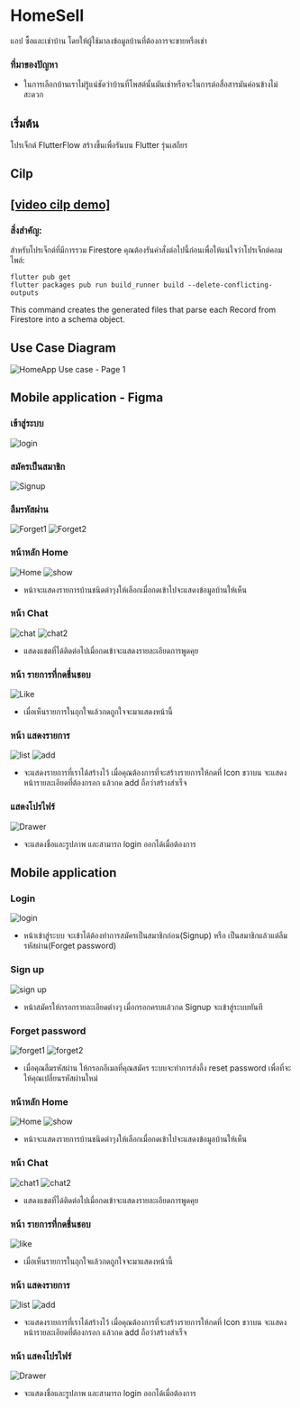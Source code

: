 # HomeSell

แอป ซื้อและเช่าบ้าน โดยให้ผู้ใช้มาลงข้อมูลบ้านที่ต้องการจะขายหรือเช่า

### ที่มาของปัญหา
- ในการเลือกบ้านเราไม่รู้แน่ชัดว่าบ้านที่โพสต์นั้นมันเช่าหรือจะในการต่อสื่อสารมันค่อนข้างไม่สะดวก

## เริ่มต้น

โปรเจ็กต์ FlutterFlow สร้างขึ้นเพื่อรันบน Flutter รุ่นเสถียร

## Cilp
[[video cilp demo]](https://www.youtube.com/watch?v=SA8-Indp9Lw)
- 

### สิ่งสำคัญ:

สำหรับโปรเจ็กต์ที่มีการรวม Firestore คุณต้องรันคำสั่งต่อไปนี้ก่อนเพื่อให้แน่ใจว่าโปรเจ็กต์คอมไพล์:

```
flutter pub get
flutter packages pub run build_runner build --delete-conflicting-outputs
```

This command creates the generated files that parse each Record from Firestore into a schema object.

## Use Case Diagram

![HomeApp Use case - Page 1](https://user-images.githubusercontent.com/86649939/159619909-2bc51f2d-8f8c-4eb9-bca3-0334bb3698d9.png?width=200&height=200)


## Mobile application - Figma
### เข้าสู่ระบบ
![login](https://user-images.githubusercontent.com/86649939/159632892-8b156cb8-0643-4b5f-ae78-a3aad65211d0.PNG)
### สมัครเป็นสมาชิก
![Signup](https://user-images.githubusercontent.com/86649939/159632914-fb00a32b-8385-4b75-9c96-eb1107baea3b.PNG)
### ลืมรหัสผ่าน
![Forget1](https://user-images.githubusercontent.com/86649939/159632948-428f4e9c-3da3-4018-86c9-c469a25eac06.PNG)
![Forget2](https://user-images.githubusercontent.com/86649939/159632932-db8d46e5-24b6-4556-a8a0-92a9675e128a.PNG)
### หน้าหลัก Home
![Home](https://user-images.githubusercontent.com/86649939/159633012-e325ebb9-7906-47da-be2a-fec049159c51.PNG)
![show](https://user-images.githubusercontent.com/86649939/159633993-c7c653ee-8a3d-47a6-8688-cf7d78e32840.PNG)
- หน้าจะแสดงรายการบ้านชนิดต่าๆงให้เลือกเมื่อกดเข้าไปจะแสดงข้อมูลบ้านให้เห็น
### หน้า Chat
![chat](https://user-images.githubusercontent.com/86649939/159633619-612a7cad-d1b9-4461-9e99-26366127d80b.PNG)
![chat2](https://user-images.githubusercontent.com/86649939/159662109-1fd073e2-f32b-4af7-83fa-b74156cc1b36.PNG)
- แสดงแชตที่ได้ติดต่อไปเมื่อกดเข้าจะแสดงรายละเอียดการพูดคุย
### หน้า รายการที่กดชื่นชอบ
![Like](https://user-images.githubusercontent.com/86649939/159634749-e8ea4e7e-79ed-4da1-8240-431b500defcd.PNG)
- เมื่อเห็นรายการในถุกใจแล้วกดถูกใจจะมาแสดงหน้านี้
### หน้า แสดงรายการ
![list](https://user-images.githubusercontent.com/86649939/159634785-48a50a23-915c-49cf-affe-f0b17453705a.PNG)
![add](https://user-images.githubusercontent.com/86649939/159634091-3a67d4f1-12cb-415e-8802-55d085b75b9c.PNG)
- จะแสดงรายการที่เราได้สร้างไว้ เมื่อคุณต้องการที่จะสร้างรายการให้กดที่ Icon ขวาบน จะแสดงหน้ารายละเอียดที่ต้องกรอก แล้วกด add ถือว่าสร้างสำเร็จ
### แสดงโปรไฟร์
![Drawer](https://user-images.githubusercontent.com/86649939/159634153-03706112-15cc-4459-a7eb-b0390aab4894.PNG)
- จะแสดงชื่อและรูปภาพ และสามารถ login ออกได้เมื่อต้องการ

## Mobile application
### Login
![login](https://user-images.githubusercontent.com/86649939/159638507-b881e703-1f30-4033-9629-dcf8814249fc.PNG)
- หน้าเข้าสู่ระบบ จะเข้าได้ต้องทำการสมัครเป็นสมาชิกก่อน(Signup) หรือ เป็นสมาชิกแล้วแต่ลืมรหัสผ่าน(Forget password)
### Sign up
![sign up](https://user-images.githubusercontent.com/86649939/159638543-269b17ef-83e9-42a5-8f61-94dcf2992538.PNG)
- หน้าสมัครให้กรอกรายละเอียดต่างๆ เมื่อกรอกครบแล้วกด Signup จะเข้าสู่ระบบทันที
### Forget password
![forget1](https://user-images.githubusercontent.com/86649939/159638595-26d50cec-111c-451c-a90f-cff302577faa.PNG)
![forget2](https://user-images.githubusercontent.com/86649939/159638604-5b17585a-1ac5-4681-bdd8-9804dcb19424.PNG)
- เมื่อคุณลืมรหัสผ่าน ให้กรอกอีเมลที่คุณสมัคร ระบบจะทำการส่งลึ้ง reset password เพื่อที่จะให้คุณเปลี่ยนรหัสผ่านใหม่
### หน้าหลัก Home
![Home](https://user-images.githubusercontent.com/86649939/159638667-b5bc5e31-61e1-45d4-9f9c-54ab32e5df24.PNG)
![show](https://user-images.githubusercontent.com/86649939/159638676-e539d140-9e00-44f2-84ac-b5868d72b90b.PNG)
- หน้าจะแสดงรายการบ้านชนิดต่าๆงให้เลือกเมื่อกดเข้าไปจะแสดงข้อมูลบ้านให้เห็น
### หน้า Chat
![chat1](https://user-images.githubusercontent.com/86649939/159638709-a6e091cd-d34b-42cc-9d3d-4c90ef771f65.PNG)
![chat2](https://user-images.githubusercontent.com/86649939/159638714-d39dfd95-9705-449a-b0b6-46f9798eb661.PNG)
- แสดงแชตที่ได้ติดต่อไปเมื่อกดเข้าจะแสดงรายละเอียดการพูดคุย
### หน้า รายการที่กดชื่นชอบ
![like](https://user-images.githubusercontent.com/86649939/159638781-050b64fd-7876-4348-b27c-c595a179ae50.PNG)
- เมื่อเห็นรายการในถุกใจแล้วกดถูกใจจะมาแสดงหน้านี้
### หน้า แสดงรายการ
![list](https://user-images.githubusercontent.com/86649939/159638801-70eb7147-4fe5-4e04-8d56-d64a7e050c9d.PNG)
![add](https://user-images.githubusercontent.com/86649939/159638817-875484c4-e4f9-4c0a-859b-7ab5b8fe1be9.PNG)
- จะแสดงรายการที่เราได้สร้างไว้ เมื่อคุณต้องการที่จะสร้างรายการให้กดที่ Icon ขวาบน จะแสดงหน้ารายละเอียดที่ต้องกรอก แล้วกด add ถือว่าสร้างสำเร็จ
### หน้า แสคงโปรไฟร์
![Drawer](https://user-images.githubusercontent.com/86649939/159638849-a5540024-296f-441e-978a-b12b7893d503.PNG)
- จะแสดงชื่อและรูปภาพ และสามารถ login ออกได้เมื่อต้องการ


